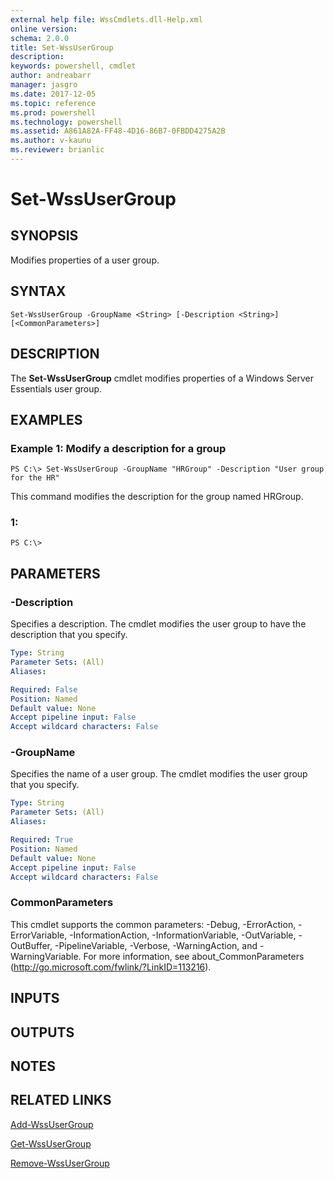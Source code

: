 ```yaml
---
external help file: WssCmdlets.dll-Help.xml
online version: 
schema: 2.0.0
title: Set-WssUserGroup
description: 
keywords: powershell, cmdlet
author: andreabarr
manager: jasgro
ms.date: 2017-12-05
ms.topic: reference
ms.prod: powershell
ms.technology: powershell
ms.assetid: A861A82A-FF48-4D16-86B7-0FBDD4275A2B
ms.author: v-kaunu
ms.reviewer: brianlic
---
```


# Set-WssUserGroup

## SYNOPSIS
Modifies properties of a user group.

## SYNTAX

```
Set-WssUserGroup -GroupName <String> [-Description <String>] [<CommonParameters>]
```

## DESCRIPTION
The **Set-WssUserGroup** cmdlet modifies properties of a Windows Server Essentials user group.

## EXAMPLES

### Example 1: Modify a description for a group
```
PS C:\> Set-WssUserGroup -GroupName "HRGroup" -Description "User group for the HR"
```

This command modifies the description for the group named HRGroup.

### 1:
```
PS C:\>
```

## PARAMETERS

### -Description
Specifies a description.
The cmdlet modifies the user group to have the description that you specify.

```yaml
Type: String
Parameter Sets: (All)
Aliases: 

Required: False
Position: Named
Default value: None
Accept pipeline input: False
Accept wildcard characters: False
```

### -GroupName
Specifies the name of a user group.
The cmdlet modifies the user group that you specify.

```yaml
Type: String
Parameter Sets: (All)
Aliases: 

Required: True
Position: Named
Default value: None
Accept pipeline input: False
Accept wildcard characters: False
```

### CommonParameters
This cmdlet supports the common parameters: -Debug, -ErrorAction, -ErrorVariable, -InformationAction, -InformationVariable, -OutVariable, -OutBuffer, -PipelineVariable, -Verbose, -WarningAction, and -WarningVariable. For more information, see about_CommonParameters (http://go.microsoft.com/fwlink/?LinkID=113216).

## INPUTS

## OUTPUTS

## NOTES

## RELATED LINKS

[Add-WssUserGroup](./Add-WssUserGroup.md)

[Get-WssUserGroup](./Get-WssUserGroup.md)

[Remove-WssUserGroup](./Remove-WssUserGroup.md)

